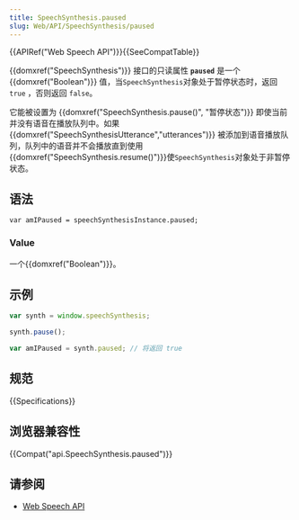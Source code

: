 ```yaml
---
title: SpeechSynthesis.paused
slug: Web/API/SpeechSynthesis/paused
---
```


{{APIRef("Web Speech API")}}{{SeeCompatTable}}

{{domxref("SpeechSynthesis")}} 接口的只读属性 **`paused`** 是一个 {{domxref("Boolean")}} 值，当`SpeechSynthesis`对象处于暂停状态时，返回`true` ，否则返回 `false`。

它能被设置为 {{domxref("SpeechSynthesis.pause()", "暂停状态")}} 即使当前并没有语音在播放队列中。如果{{domxref("SpeechSynthesisUtterance","utterances")}} 被添加到语音播放队列，队列中的语音并不会播放直到使用 {{domxref("SpeechSynthesis.resume()")}}使`SpeechSynthesis`对象处于非暂停状态。

## 语法

```plain
var amIPaused = speechSynthesisInstance.paused;
```

### Value

一个{{domxref("Boolean")}}。

## 示例

```js
var synth = window.speechSynthesis;

synth.pause();

var amIPaused = synth.paused; // 将返回 true
```

## 规范

{{Specifications}}

## 浏览器兼容性

{{Compat("api.SpeechSynthesis.paused")}}

## 请参阅

- [Web Speech API](/zh-CN/docs/Web/API/Web_Speech_API)
